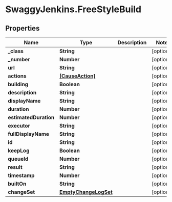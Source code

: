 # SwaggyJenkins.FreeStyleBuild

## Properties
Name | Type | Description | Notes
------------ | ------------- | ------------- | -------------
**_class** | **String** |  | [optional] 
**_number** | **Number** |  | [optional] 
**url** | **String** |  | [optional] 
**actions** | [**[CauseAction]**](CauseAction.md) |  | [optional] 
**building** | **Boolean** |  | [optional] 
**description** | **String** |  | [optional] 
**displayName** | **String** |  | [optional] 
**duration** | **Number** |  | [optional] 
**estimatedDuration** | **Number** |  | [optional] 
**executor** | **String** |  | [optional] 
**fullDisplayName** | **String** |  | [optional] 
**id** | **String** |  | [optional] 
**keepLog** | **Boolean** |  | [optional] 
**queueId** | **Number** |  | [optional] 
**result** | **String** |  | [optional] 
**timestamp** | **Number** |  | [optional] 
**builtOn** | **String** |  | [optional] 
**changeSet** | [**EmptyChangeLogSet**](EmptyChangeLogSet.md) |  | [optional] 


